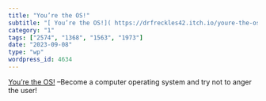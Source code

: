 ```yaml
---
title: "You’re the OS!"
subtitle: "[ You’re the OS!]( https://drfreckles42.itch.io/youre-the-os?utm_source=changelog-news) –Become a co..."
category: "1"
tags: ["2574", "1368", "1563", "1973"]
date: "2023-09-08"
type: "wp"
wordpress_id: 4634
---
```

[ You’re the OS!]( https://drfreckles42.itch.io/youre-the-os?utm_source=changelog-news) –Become a computer operating system and try not to anger the user!